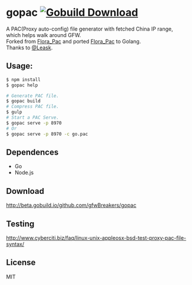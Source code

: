 # gopac [![Gobuild Download](http://beta.gobuild.io/badge/github.com/gfwBreakers/gopac/download.png)](http://beta.gobuild.io/github.com/gfwBreakers/gopac)

A PAC(Proxy auto-config) file generator with fetched China IP range,   
which helps walk around GFW.   
Forked from [Flora_Pac][] and ported [Flora_Pac][] to Golang.   
Thanks to [@Leask](https://github.com/Leask).


## Usage:

```sh
$ npm install
$ gopac help
```

```sh
# Generate PAC file.
$ gopac build
# Compress PAC file.
$ gulp
# Start a PAC Serve.
$ gopac serve -p 8970
# Or
$ gopac serve -p 8970 -c go.pac
```


## Dependences

* Go
* Node.js


## Download

http://beta.gobuild.io/github.com/gfwBreakers/gopac


## Testing

http://www.cyberciti.biz/faq/linux-unix-appleosx-bsd-test-proxy-pac-file-syntax/


## License

MIT


[Flora_Pac]: https://github.com/Leask/Flora_Pac
